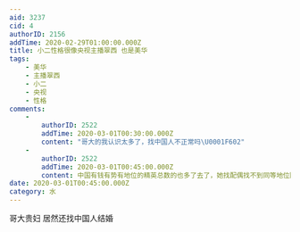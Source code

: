 ```yaml
---
aid: 3237
cid: 4
authorID: 2156
addTime: 2020-02-29T01:00:00.000Z
title: 小二性格很像央视主播翠西 也是美华
tags:
    - 美华
    - 主播翠西
    - 小二
    - 央视
    - 性格
comments:
    -
        authorID: 2522
        addTime: 2020-03-01T00:30:00.000Z
        content: "哥大的我认识太多了，找中国人不正常吗\U0001F602"
    -
        authorID: 2522
        addTime: 2020-03-01T00:45:00.000Z
        content: 中国有钱有势有地位的精英总数的也多了去了，她找配偶找不到同等地位阶层的美国人的
date: 2020-03-01T00:45:00.000Z
category: 水
---
```


哥大贵妇 居然还找中国人结婚
